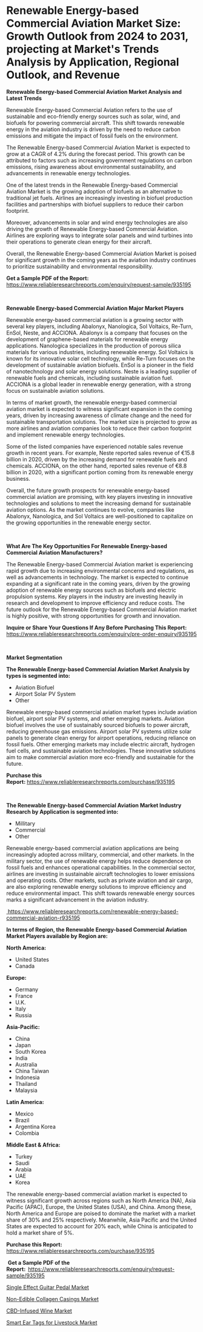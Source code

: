 <p><h1>Renewable Energy-based Commercial Aviation Market Size: Growth Outlook from 2024 to 2031, projecting at Market's Trends Analysis by Application, Regional Outlook, and Revenue</h1></p><p><strong>Renewable Energy-based Commercial Aviation Market Analysis and Latest Trends</strong></p>
<p><p>Renewable Energy-based Commercial Aviation refers to the use of sustainable and eco-friendly energy sources such as solar, wind, and biofuels for powering commercial aircraft. This shift towards renewable energy in the aviation industry is driven by the need to reduce carbon emissions and mitigate the impact of fossil fuels on the environment.</p><p>The Renewable Energy-based Commercial Aviation Market is expected to grow at a CAGR of 4.2% during the forecast period. This growth can be attributed to factors such as increasing government regulations on carbon emissions, rising awareness about environmental sustainability, and advancements in renewable energy technologies.</p><p>One of the latest trends in the Renewable Energy-based Commercial Aviation Market is the growing adoption of biofuels as an alternative to traditional jet fuels. Airlines are increasingly investing in biofuel production facilities and partnerships with biofuel suppliers to reduce their carbon footprint.</p><p>Moreover, advancements in solar and wind energy technologies are also driving the growth of Renewable Energy-based Commercial Aviation. Airlines are exploring ways to integrate solar panels and wind turbines into their operations to generate clean energy for their aircraft.</p><p>Overall, the Renewable Energy-based Commercial Aviation Market is poised for significant growth in the coming years as the aviation industry continues to prioritize sustainability and environmental responsibility.</p></p>
<p><strong>Get a Sample PDF of the Report:&nbsp;</strong> <a href="https://www.reliableresearchreports.com/enquiry/request-sample/935195">https://www.reliableresearchreports.com/enquiry/request-sample/935195</a></p>
<p>&nbsp;</p>
<p><strong>Renewable Energy-based Commercial Aviation Major Market Players</strong></p>
<p><p>Renewable energy-based commercial aviation is a growing sector with several key players, including Abalonyx, Nanologica, Sol Voltaics, Re-Turn, EnSol, Neste, and ACCIONA. Abalonyx is a company that focuses on the development of graphene-based materials for renewable energy applications. Nanologica specializes in the production of porous silica materials for various industries, including renewable energy. Sol Voltaics is known for its innovative solar cell technology, while Re-Turn focuses on the development of sustainable aviation biofuels. EnSol is a pioneer in the field of nanotechnology and solar energy solutions. Neste is a leading supplier of renewable fuels and chemicals, including sustainable aviation fuel. ACCIONA is a global leader in renewable energy generation, with a strong focus on sustainable aviation solutions.</p><p>In terms of market growth, the renewable energy-based commercial aviation market is expected to witness significant expansion in the coming years, driven by increasing awareness of climate change and the need for sustainable transportation solutions. The market size is projected to grow as more airlines and aviation companies look to reduce their carbon footprint and implement renewable energy technologies.</p><p>Some of the listed companies have experienced notable sales revenue growth in recent years. For example, Neste reported sales revenue of €15.8 billion in 2020, driven by the increasing demand for renewable fuels and chemicals. ACCIONA, on the other hand, reported sales revenue of €8.8 billion in 2020, with a significant portion coming from its renewable energy business.</p><p>Overall, the future growth prospects for renewable energy-based commercial aviation are promising, with key players investing in innovative technologies and solutions to meet the increasing demand for sustainable aviation options. As the market continues to evolve, companies like Abalonyx, Nanologica, and Sol Voltaics are well-positioned to capitalize on the growing opportunities in the renewable energy sector.</p></p>
<p>&nbsp;</p>
<p><strong>What Are The Key Opportunities For Renewable Energy-based Commercial Aviation Manufacturers?</strong></p>
<p><p>The Renewable Energy-based Commercial Aviation market is experiencing rapid growth due to increasing environmental concerns and regulations, as well as advancements in technology. The market is expected to continue expanding at a significant rate in the coming years, driven by the growing adoption of renewable energy sources such as biofuels and electric propulsion systems. Key players in the industry are investing heavily in research and development to improve efficiency and reduce costs. The future outlook for the Renewable Energy-based Commercial Aviation market is highly positive, with strong opportunities for growth and innovation.</p></p>
<p><strong>Inquire or Share Your Questions If Any Before Purchasing This Report:</strong> <a href="https://www.reliableresearchreports.com/enquiry/pre-order-enquiry/935195">https://www.reliableresearchreports.com/enquiry/pre-order-enquiry/935195</a></p>
<p>&nbsp;</p>
<p><strong>Market Segmentation</strong></p>
<p><strong>The Renewable Energy-based Commercial Aviation Market Analysis by types is segmented into:</strong></p>
<p><ul><li>Aviation Biofuel</li><li>Airport Solar PV System</li><li>Other</li></ul></p>
<p><p>Renewable energy-based commercial aviation market types include aviation biofuel, airport solar PV systems, and other emerging markets. Aviation biofuel involves the use of sustainably sourced biofuels to power aircraft, reducing greenhouse gas emissions. Airport solar PV systems utilize solar panels to generate clean energy for airport operations, reducing reliance on fossil fuels. Other emerging markets may include electric aircraft, hydrogen fuel cells, and sustainable aviation technologies. These innovative solutions aim to make commercial aviation more eco-friendly and sustainable for the future.</p></p>
<p><strong>Purchase this Report:&nbsp;</strong><a href="https://www.reliableresearchreports.com/purchase/935195">https://www.reliableresearchreports.com/purchase/935195</a></p>
<p>&nbsp;</p>
<p><strong>The Renewable Energy-based Commercial Aviation Market Industry Research by Application is segmented into:</strong></p>
<p><ul><li>Millitary</li><li>Commercial</li><li>Other</li></ul></p>
<p><p>Renewable energy-based commercial aviation applications are being increasingly adopted across military, commercial, and other markets. In the military sector, the use of renewable energy helps reduce dependence on fossil fuels and enhances operational capabilities. In the commercial sector, airlines are investing in sustainable aircraft technologies to lower emissions and operating costs. Other markets, such as private aviation and air cargo, are also exploring renewable energy solutions to improve efficiency and reduce environmental impact. This shift towards renewable energy sources marks a significant advancement in the aviation industry.</p></p>
<p><a href="https://www.reliableresearchreports.com/renewable-energy-based-commercial-aviation-r935195">&nbsp;https://www.reliableresearchreports.com/renewable-energy-based-commercial-aviation-r935195</a></p>
<p><strong>In terms of Region, the Renewable Energy-based Commercial Aviation Market Players available by Region are:</strong></p>
<p>
    <p> <strong> North America: </strong>
        <ul>
            <li>United States</li>
            <li>Canada</li>
        </ul>
        </p> 
    <p> <strong> Europe: </strong>
        <ul>
            <li>Germany</li>
            <li>France</li>
            <li>U.K.</li>
            <li>Italy</li>
            <li>Russia</li>
        </ul>
        </p> 
    <p> <strong> Asia-Pacific: </strong>
        <ul>
            <li>China</li>
            <li>Japan</li>
            <li>South Korea</li>
            <li>India</li>
            <li>Australia</li>
            <li>China Taiwan</li>
            <li>Indonesia</li>
            <li>Thailand</li>
            <li>Malaysia</li>
        </ul>
        </p> 
    <p> <strong> Latin America: </strong>
        <ul>
            <li>Mexico</li>
            <li>Brazil</li>
            <li>Argentina Korea</li>
            <li>Colombia</li>
        </ul>
        </p> 
    <p> <strong> Middle East & Africa: </strong>
        <ul>
            <li>Turkey</li>
            <li>Saudi</li>
            <li>Arabia</li>
            <li>UAE</li>
            <li>Korea</li>
        </ul>
    </p>
    </p>
<p><p>The renewable energy-based commercial aviation market is expected to witness significant growth across regions such as North America (NA), Asia Pacific (APAC), Europe, the United States (USA), and China. Among these, North America and Europe are poised to dominate the market with a market share of 30% and 25% respectively. Meanwhile, Asia Pacific and the United States are expected to account for 20% each, while China is anticipated to hold a market share of 5%.</p></p>
<p><strong>Purchase this Report: </strong><a href="https://www.reliableresearchreports.com/purchase/935195">https://www.reliableresearchreports.com/purchase/935195</a></p>
<p>&nbsp;<strong>Get a Sample PDF of the Report:&nbsp;&nbsp;</strong><a href="https://www.reliableresearchreports.com/enquiry/request-sample/935195">https://www.reliableresearchreports.com/enquiry/request-sample/935195</a></p>
<p><strong></strong></p>
<p><p><a href="https://medium.com/@emma.white454357/single-effect-guitar-pedal-market-a-global-and-regional-analysis-2024-2031-842b4b4e69f5">Single Effect Guitar Pedal Market</a></p><p><a href="https://github.com/maudAbbott7/Market-Research-Report-List-2/blob/main/non-edible-collagen-casings-market.md">Non-Edible Collagen Casings Market</a></p><p><a href="https://github.com/mancsybtousav/Market-Research-Report-List-3/blob/main/cbd-infused-wine-market.md">CBD-Infused Wine Market</a></p><p><a href="https://medium.com/@amelia.martin5698/smart-ear-tags-for-livestock-market-trends-a-detailed-study-of-its-market-segmentation-and-9471e7e5178f">Smart Ear Tags for Livestock Market</a></p></p>